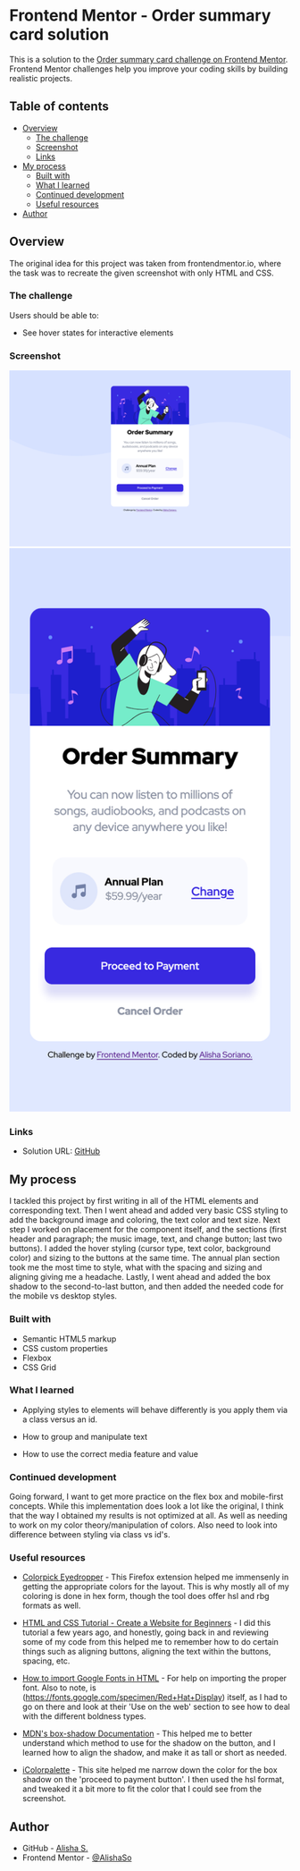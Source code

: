 # Frontend Mentor - Order summary card solution

This is a solution to the [Order summary card challenge on Frontend Mentor](https://www.frontendmentor.io/challenges/order-summary-component-QlPmajDUj). Frontend Mentor challenges help you improve your coding skills by building realistic projects.

## Table of contents

- [Overview](#overview)
  - [The challenge](#the-challenge)
  - [Screenshot](#screenshot)
  - [Links](#links)
- [My process](#my-process)
  - [Built with](#built-with)
  - [What I learned](#what-i-learned)
  - [Continued development](#continued-development)
  - [Useful resources](#useful-resources)
- [Author](#author)

## Overview

The original idea for this project was taken from frontendmentor.io, where the task was to recreate the given screenshot with only HTML and CSS.

### The challenge

Users should be able to:

- See hover states for interactive elements

### Screenshot

![Desktop](./desktop-view.png)
![Mobile](./mobile-view.png)

### Links

- Solution URL: [GitHub](https://github.com/AlishaSo/order-summary-component)

## My process

I tackled this project by first writing in all of the HTML elements and corresponding text. Then I went ahead and added very basic CSS styling to add the background image and coloring, the text color and text size. Next step I worked on placement for the component itself, and the sections (first header and paragraph; the music image, text, and change button; last two buttons). I added the hover styling (cursor type, text color, background color) and sizing to the buttons at the same time. The annual plan section took me the most time to style, what with the spacing and sizing and aligning giving me a headache. Lastly, I went ahead and added the box shadow to the second-to-last button, and then added the needed code for the mobile vs desktop styles.

### Built with

- Semantic HTML5 markup
- CSS custom properties
- Flexbox
- CSS Grid

### What I learned

- Applying styles to elements will behave differently is you apply them via a class versus an id.

- How to group and manipulate text

- How to use the correct media feature and value

### Continued development

Going forward, I want to get more practice on the flex box and mobile-first concepts.
While this implementation does look a lot like the original, I think that the way I obtained my results is not optimized at all. As well as needing to work on my color theory/manipulation of colors. Also need to look into difference between styling via class vs id's.

### Useful resources

- [Colorpick Eyedropper](https://addons.mozilla.org/en-US/firefox/addon/colorpick-eyedropper/?utm_source=addons.mozilla.org&utm_medium=referral&utm_content=search) - This Firefox extension helped me immensenly in getting the appropriate colors for the layout.
This is why mostly all of my coloring is done in hex form, though the tool does offer
hsl and rbg formats as well.

- [HTML and CSS Tutorial - Create a Website for Beginners](https://www.youtube.com/watch?v=kMT54MPz9oE&t=3072s) - I did this tutorial a few years ago, and honestly, going back in and reviewing some of my code from this helped me to remember how to do certain things such as aligning buttons, aligning the text within the buttons, spacing, etc.

- [How to import Google Fonts in HTML](https://www.geeksforgeeks.org/how-to-import-google-fonts-in-html/) - For help on importing the proper font. Also to note, is (https://fonts.google.com/specimen/Red+Hat+Display) itself, as I had to go on there and look at their 'Use on the web' section to see how to deal with the different boldness types.

- [MDN's box-shadow Documentation](https://developer.mozilla.org/en-US/docs/Web/CSS/box-shadow) - This helped me to better understand which method to use for the shadow on the button, and I learned how to align the shadow, and make it as tall or short as needed.

- [iColorpalette](https://icolorpalette.com/) - This site helped me narrow down the color for the box shadow on the 'proceed to payment button'. I then used the hsl format, and
tweaked it a bit more to fit the color that I could see from the screenshot.

## Author

- GitHub - [Alisha S.](https://github.com/AlishaSo/)
- Frontend Mentor - [@AlishaSo](https://www.frontendmentor.io/profile/AlishaSo)
